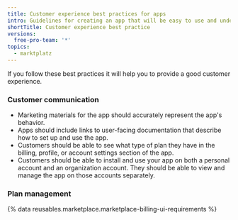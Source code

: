 ```yaml
---
title: Customer experience best practices for apps
intro: Guidelines for creating an app that will be easy to use and understand.
shortTitle: Customer experience best practice
versions:
  free-pro-team: '*'
topics:
  - marktplatz
---
```


If you follow these best practices it will help you to provide a good customer experience.

### Customer communication

- Marketing materials for the app should accurately represent the app's behavior.
- Apps should include links to user-facing documentation that describe how to set up and use the app.
- Customers should be able to see what type of plan they have in the billing, profile, or account settings section of the app.
- Customers should be able to install and use your app on both a personal account and an organization account. They should be able to view and manage the app on those accounts separately.

### Plan management

{% data reusables.marketplace.marketplace-billing-ui-requirements %}
